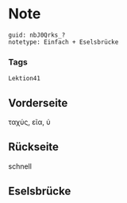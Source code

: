 # Note
```
guid: nbJ0Qrks_?
notetype: Einfach + Eselsbrücke
```

### Tags
```
Lektion41
```

## Vorderseite
ταχύς, εῖα, ύ

## Rückseite
schnell

## Eselsbrücke

